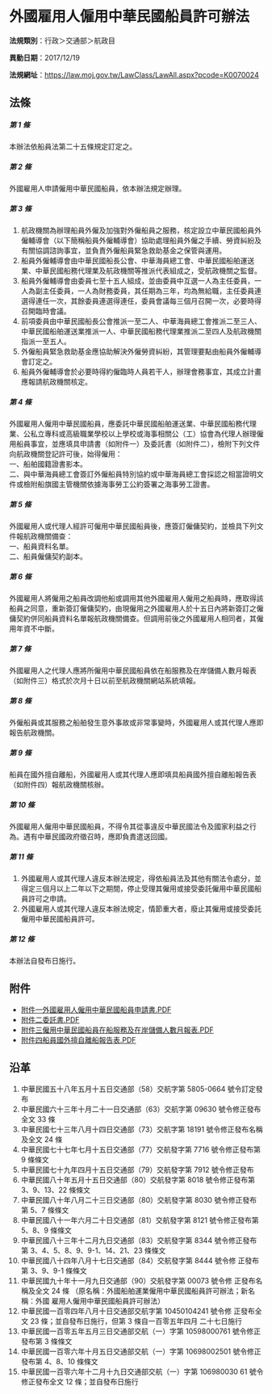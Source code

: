 # 外國雇用人僱用中華民國船員許可辦法




**法規類別**：行政＞交通部＞航政目

**異動日期**：2017/12/19  

**法規網址**：https://law.moj.gov.tw/LawClass/LawAll.aspx?pcode=K0070024



## 法條
##### 第 1 條
本辦法依船員法第二十五條規定訂定之。

##### 第 2 條
外國雇用人申請僱用中華民國船員，依本辦法規定辦理。

##### 第 3 條
1. 航政機關為辦理船員外僱及加強對外僱船員之服務，核定設立中華民國船員外僱輔導會（以下簡稱船員外僱輔導會）協助處理船員外僱之手續、勞資糾紛及有關協調諮詢事宜，並負責外僱船員緊急救助基金之保管與運用。
1. 船員外僱輔導會由中華民國船長公會、中華海員總工會、中華民國船舶運送業、中華民國船務代理業及航政機關等推派代表組成之，受航政機關之監督。
1. 船員外僱輔導會由委員七至十五人組成，並由委員中互選一人為主任委員，一人為副主任委員，一人為財務委員，其任期為三年，均為無給職，主任委員連選得連任一次，其餘委員連選得連任，委員會議每三個月召開一次，必要時得召開臨時會議。
1. 前項委員由中華民國船長公會推派一至二人、中華海員總工會推派二至三人、中華民國船舶運送業推派一人、中華民國船務代理業推派二至四人及航政機關指派一至五人。
1. 外僱船員緊急救助基金應協助解決外僱勞資糾紛，其管理要點由船員外僱輔導會訂定之。
1. 船員外僱輔導會於必要時得約僱臨時人員若干人，辦理會務事宜，其成立計畫應報請航政機關核定。

##### 第 4 條
外國雇用人僱用中華民國船員，應委託中華民國船舶運送業、中華民國船務代理業、公私立專科或高級職業學校以上學校或海事相關公（工）協會為代理人辦理僱用船員事宜，並應填具申請書（如附件一）及委託書（如附件二），檢附下列文件向航政機關登記許可後，始得僱用：  
一、船舶國籍證書影本。  
二、與中華海員總工會簽訂外僱船員特別協約或中華海員總工會採認之相當證明文件或檢附船旗國主管機關依據海事勞工公約簽署之海事勞工證書。

##### 第 5 條
外國雇用人或代理人經許可僱用中華民國船員後，應簽訂僱傭契約，並檢具下列文件報航政機關備查：  
一、船員資料名單。  
二、船員僱傭契約副本。

##### 第 6 條
外國雇用人將僱用之船員改調他船或調用其他外國雇用人僱用之船員時，應取得該船員之同意，重新簽訂僱傭契約，由現僱用之外國雇用人於十五日內將新簽訂之僱傭契約併同船員資料名單報航政機關備查。但調用前後之外國雇用人相同者，其僱用年資不中斷。

##### 第 7 條
外國雇用人之代理人應將所僱用中華民國船員依在船服務及在岸儲備人數月報表（如附件三）格式於次月十日以前至航政機關網站系統填報。

##### 第 8 條
外僱船員或其服務之船舶發生意外事故或非常事變時，外國雇用人或其代理人應即報告航政機關。

##### 第 9 條
船員在國外擅自離船，外國雇用人或其代理人應即填具船員國外擅自離船報告表（如附件四）報航政機關核辦。

##### 第 10 條
外國雇用人僱用中華民國船員，不得令其從事違反中華民國法令及國家利益之行為。遇有中華民國政府徵召時，應即負責遣送回國。

##### 第 11 條
1. 外國雇用人或其代理人違反本辦法規定，得依船員法及其他有關法令處分，並得定三個月以上二年以下之期間，停止受理其僱用或接受委託僱用中華民國船員許可之申請。
1. 外國雇用人或其代理人違反本辦法規定，情節重大者，廢止其僱用或接受委託僱用中華民國船員許可。

##### 第 12 條
本辦法自發布日施行。
## 附件
* [附件一外國雇用人僱用中華民國船員申請書.PDF](https://law.moj.gov.tw/LawClass/LawGetFile.ashx?FileId=0000208961)
* [附件二委託書.PDF](https://law.moj.gov.tw/LawClass/LawGetFile.ashx?FileId=0000208962)
* [附件三僱用中華民國船員在船服務及在岸儲備人數月報表.PDF](https://law.moj.gov.tw/LawClass/LawGetFile.ashx?FileId=0000208963)
* [附件四船員國外擅自離船報告表.PDF](https://law.moj.gov.tw/LawClass/LawGetFile.ashx?FileId=0000208964)
## 沿革
1. 中華民國五十八年五月十五日交通部（58）交航字第 5805-0664  號令訂定發布
1. 中華民國六十三年十月二十一日交通部（63）交航字第 09630  號令修正發布全文 33 條
1. 中華民國七十三年八月十四日交通部（73）交航字第 18191  號令修正發布名稱及全文 24 條
1. 中華民國七十七年七月十五日交通部（77）交航發字第 7716 號令修正發布第 9  條條文
1. 中華民國七十九年四月十五日交通部（79）交航發字第 7912 號令修正發布
1. 中華民國八十年五月十五日交通部（80）交航發字第 8018 號令修正發布第 3、9、13、22 條條文
1. 中華民國八十年八月二十三日交通部（80）交航發字第 8030 號令修正發布第 5、7 條條文
1. 中華民國八十一年六月二十日交通部（81）交航發字第 8121 號令修正發布第 5、8、9  條條文
1. 中華民國八十三年十二月九日交通部（83）交航發字第 8344 號令修正發布第 3、4、5、8、9、9-1、14、21、23 條條文
1.  中華民國八十四年八月十七日交通部（84）交航發字第 8444 號令修  正發布第 3、9、9-1  條條文
1.  中華民國九十年十一月九日交通部（90）交航發字第 00073  號令修  正發布名稱及全文 24 條  （原名稱：外國船舶運業僱用中華民國船員許可辦法；新名稱：外國  雇用人僱用中華民國船員許可辦法）
1.  中華民國一百零四年八月十日交通部交航字第 10450104241  號令修  正發布全文 23 條；並自發布日施行，但第 3  條自一百零五年四月  二十七日施行
1.  中華民國一百零五年五月三日交通部交航（一）字第 10598000761    號令修正發布第 3  條條文
1.  中華民國一百零六年十月五日交通部交航（一）字第 10698002501  號令修正發布第 4、8、10 條條文
1.  中華民國一百零六年十二月十九日交通部交航（一）字第 106980030  61  號令修正發布全文 12 條；並自發布日施行
